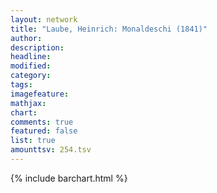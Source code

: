 ```yaml
---
layout: network
title: "Laube, Heinrich: Monaldeschi (1841)"
author:
description:
headline:
modified:
category:
tags:
imagefeature: 
mathjax: 
chart: 
comments: true
featured: false
list: true
amounttsv: 254.tsv
---
```

{% include barchart.html %}
